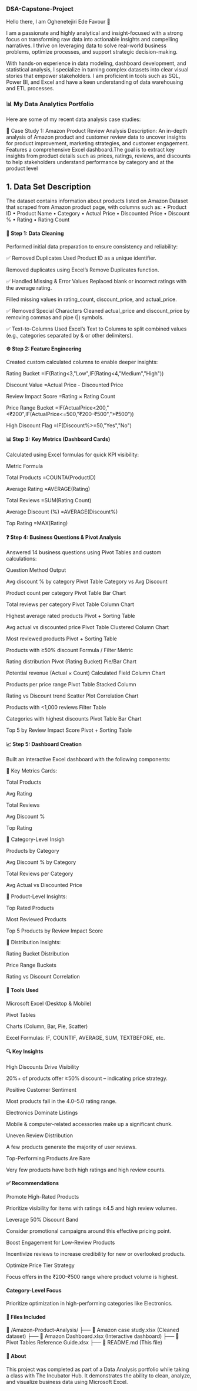 ### DSA-Capstone-Project


Hello there, I am Oghenetejiri Ede Favour 👋

I am a passionate and highly analytical and insight-focused with a strong focus on transforming raw data into actionable insights and compelling narratives. I thrive on leveraging data to solve real-world business problems, optimize processes, and support strategic decision-making.

With hands-on experience in data modeling, dashboard development, and statistical analysis, I specialize in turning complex datasets into clear visual stories that empower stakeholders. I am proficient in tools such as SQL, Power BI, and Excel and have a keen understanding of data warehousing and ETL processes.

### 📊 My Data Analytics Portfolio
Here are some of my recent data analysis case studies:

📁 Case Study 1: Amazon Product Review Analysis
Description: An in-depth analysis of Amazon product and customer review data to uncover insights for product improvement, marketing strategies, and customer engagement. Features a comprehensive Excel dashboard.The goal is to extract key insights from product details such as prices, ratings, reviews, and discounts to help stakeholders understand performance by category and at the product level


## 1. Data Set Description

The dataset contains information about products listed on Amazon Dataset that scraped from Amazon product page, with columns such as: 
• Product ID 
• Product Name 
• Category 
• Actual Price 
• Discounted Price 
• Discount % 
• Rating 
• Rating Count 



#### 🧩 Step 1: Data Cleaning

Performed initial data preparation to ensure consistency and reliability:


✅ Removed Duplicates
Used Product ID as a unique identifier.


Removed duplicates using Excel’s Remove Duplicates function.

✅ Handled Missing & Error Values
Replaced blank or incorrect ratings with the average rating.


Filled missing values in rating_count, discount_price, and actual_price.


✅ Removed Special Characters
Cleaned actual_price and discount_price by removing commas and pipe (|) symbols.


✅ Text-to-Columns
Used Excel’s Text to Columns to split combined values (e.g., categories separated by & or other delimiters).



#### ⚙️ Step 2: Feature Engineering


Created custom calculated columns to enable deeper insights:


Rating Bucket
=IF(Rating<3,"Low",IF(Rating<4,"Medium","High"))


Discount Value
=Actual Price - Discounted Price


Review Impact Score
=Rating × Rating Count


Price Range Bucket
=IF(ActualPrice<200,"<₹200",IF(ActualPrice<=500,"₹200–₹500",">₹500"))


High Discount Flag
=IF(Discount%>=50,"Yes","No")



#### 📊 Step 3: Key Metrics (Dashboard Cards)


Calculated using Excel formulas for quick KPI visibility:


Metric	Formula

Total Products	=COUNTA(ProductID)

Average Rating	=AVERAGE(Rating)

Total Reviews	=SUM(Rating Count)

Average Discount (%)	=AVERAGE(Discount%)

Top Rating	=MAX(Rating)



#### ❓ Step 4: Business Questions & Pivot Analysis


Answered 14 business questions using Pivot Tables and custom calculations:

Question	Method	Output


Avg discount % by category	Pivot Table	Category vs Avg Discount

Product count per category	Pivot Table	Bar Chart

Total reviews per category	Pivot Table	Column Chart

Highest average rated products	Pivot + Sorting	Table

Avg actual vs discounted price	Pivot Table	Clustered Column Chart

Most reviewed products	Pivot + Sorting	Table

Products with ≥50% discount	Formula / Filter	Metric

Rating distribution	Pivot (Rating Bucket)	Pie/Bar Chart

Potential revenue (Actual × Count)	Calculated Field	Column Chart

Products per price range	Pivot Table	Stacked Column

Rating vs Discount trend	Scatter Plot	Correlation Chart

Products with <1,000 reviews	Filter	Table

Categories with highest discounts	Pivot Table	Bar Chart

Top 5 by Review Impact Score	Pivot + Sorting	Table



#### 📈 Step 5: Dashboard Creation


Built an interactive Excel dashboard with the following components:



🔹 Key Metrics Cards:

Total Products

Avg Rating

Total Reviews

Avg Discount %

Top Rating



🔹 Category-Level Insigh


Products by Category

Avg Discount % by Category

Total Reviews per Category

Avg Actual vs Discounted Price



🔹 Product-Level Insights:


Top Rated Products

Most Reviewed Products

Top 5 Products by Review Impact Score



🔹 Distribution Insights:



Rating Bucket Distribution

Price Range Buckets

Rating vs Discount Correlation



#### 🧰 Tools Used



Microsoft Excel (Desktop & Mobile)

Pivot Tables

Charts (Column, Bar, Pie, Scatter)

Excel Formulas: IF, COUNTIF, AVERAGE, SUM, TEXTBEFORE, etc.




#### 🔍 Key Insights



High Discounts Drive Visibility

20%+ of products offer ≥50% discount – indicating price strategy.

Positive Customer Sentiment

Most products fall in the 4.0–5.0 rating range.

Electronics Dominate Listings

Mobile & computer-related accessories make up a significant chunk.

Uneven Review Distribution

A few products generate the majority of user reviews.

Top-Performing Products Are Rare

Very few products have both high ratings and high review counts.




#### ✅ Recommendations




Promote High-Rated Products

Prioritize visibility for items with ratings ≥4.5 and high review volumes.

Leverage 50% Discount Band

Consider promotional campaigns around this effective pricing point.

Boost Engagement for Low-Review Products

Incentivize reviews to increase credibility for new or overlooked products.

Optimize Price Tier Strategy

Focus offers in the ₹200–₹500 range where product volume is highest.




#### Category-Level Focus




Prioritize optimization in high-performing categories like Electronics.

#### 📂 Files Included



📁 /Amazon-Product-Analysis/
├── 📄 Amazon case study.xlsx (Cleaned dataset)
├── 📄 Amazon Dashboard.xlsx (Interactive dashboard)
├── 📄 Pivot Tables Reference Guide.xlsx
├── 📄 README.md (This file)




#### 🚀 About





This project was completed as part of a Data Analysis portfolio while taking a class with The Incubator Hub. It demonstrates the ability to clean, analyze, and visualize business data using Microsoft Excel.


